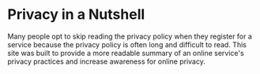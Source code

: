 # Privacy in a Nutshell
Many people opt to skip reading the privacy policy when they register for a service because the privacy policy is often long and difficult to read. This site was built to provide a more readable summary of an online service's privacy practices and increase awareness for online privacy.